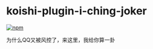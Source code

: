 # koishi-plugin-i-ching-joker

[![npm](https://img.shields.io/npm/v/koishi-plugin-i-ching-joker?style=flat-square)](https://www.npmjs.com/package/koishi-plugin-i-ching-joker)

为什么QQ又被风控了，来这里，我给你算一卦
